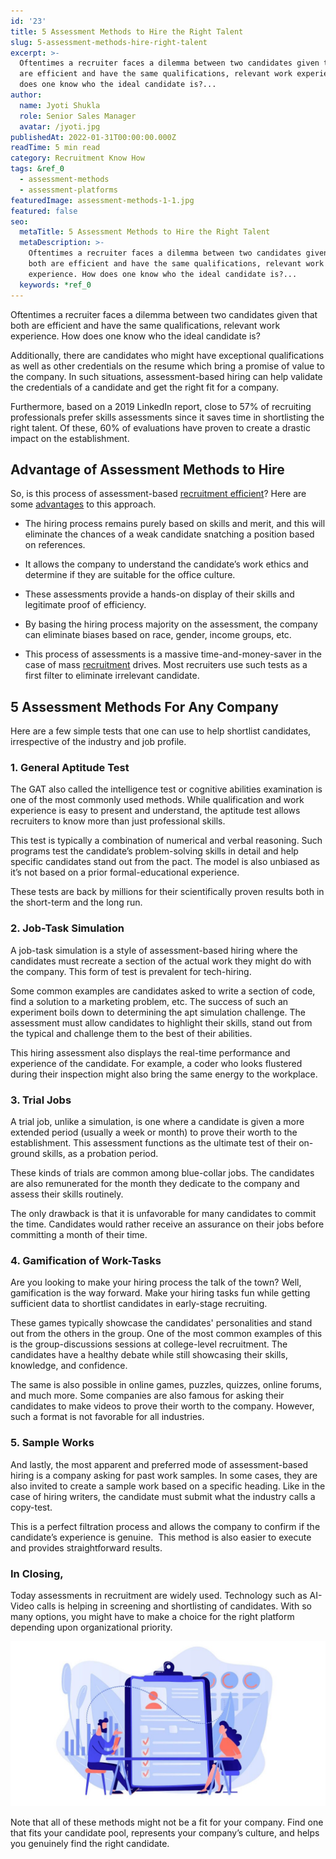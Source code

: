 ```yaml
---
id: '23'
title: 5 Assessment Methods to Hire the Right Talent
slug: 5-assessment-methods-hire-right-talent
excerpt: >-
  Oftentimes a recruiter faces a dilemma between two candidates given that both
  are efficient and have the same qualifications, relevant work experience. How
  does one know who the ideal candidate is?...
author:
  name: Jyoti Shukla
  role: Senior Sales Manager
  avatar: /jyoti.jpg
publishedAt: 2022-01-31T00:00:00.000Z
readTime: 5 min read
category: Recruitment Know How
tags: &ref_0
  - assessment-methods
  - assessment-platforms
featuredImage: assessment-methods-1-1.jpg
featured: false
seo:
  metaTitle: 5 Assessment Methods to Hire the Right Talent
  metaDescription: >-
    Oftentimes a recruiter faces a dilemma between two candidates given that
    both are efficient and have the same qualifications, relevant work
    experience. How does one know who the ideal candidate is?...
  keywords: *ref_0
---
```


Oftentimes a recruiter faces a dilemma between two candidates given that both are efficient and have the same qualifications, relevant work experience. How does one know who the ideal candidate is? 

Additionally, there are candidates who might have exceptional qualifications as well as other credentials on the resume which bring a promise of value to the company. In such situations, assessment-based hiring can help validate the credentials of a candidate and get the right fit for a company.

<!--more-->

Furthermore, based on a 2019 LinkedIn report, close to 57% of recruiting professionals prefer skills assessments since it saves time in shortlisting the right talent. Of these, 60% of evaluations have proven to create a drastic impact on the establishment. 

## Advantage of Assessment Methods to Hire

So, is this process of assessment-based [recruitment efficient](https://www.thetalentpool.ai/blogs/time-hire-all-recruiters-need-know-about-recruitment-metric/)? Here are some [advantages](https://www.thetalentpool.ai/recruitment-management-software-benefits/) to this approach.

- The hiring process remains purely based on skills and merit, and this will eliminate the chances of a weak candidate snatching a position based on references. 

- It allows the company to understand the candidate’s work ethics and determine if they are suitable for the office culture. 

- These assessments provide a hands-on display of their skills and legitimate proof of efficiency. 

- By basing the hiring process majority on the assessment, the company can eliminate biases based on race, gender, income groups, etc. 

- This process of assessments is a massive time-and-money-saver in the case of mass [recruitment](https://www.thetalentpool.ai/blogs/3-unknown-recruitment-strategies-for-niche-hiring/) drives. Most recruiters use such tests as a first filter to eliminate irrelevant candidate. 

## 5 Assessment Methods For Any Company

Here are a few simple tests that one can use to help shortlist candidates, irrespective of the industry and job profile. 

### 1\. General Aptitude Test 

The GAT also called the intelligence test or cognitive abilities examination is one of the most commonly used methods. While qualification and work experience is easy to present and understand, the aptitude test allows recruiters to know more than just professional skills.

This test is typically a combination of numerical and verbal reasoning. Such programs test the candidate’s problem-solving skills in detail and help specific candidates stand out from the pact. The model is also unbiased as it’s not based on a prior formal-educational experience. 

These tests are back by millions for their scientifically proven results both in the short-term and the long run.  

### 2\. Job-Task Simulation 

A job-task simulation is a style of assessment-based hiring where the candidates must recreate a section of the actual work they might do with the company. This form of test is prevalent for tech-hiring. 

Some common examples are candidates asked to write a section of code, find a solution to a marketing problem, etc. The success of such an experiment boils down to determining the apt simulation challenge. The assessment must allow candidates to highlight their skills, stand out from the typical and challenge them to the best of their abilities. 

This hiring assessment also displays the real-time performance and experience of the candidate. For example, a coder who looks flustered during their inspection might also bring the same energy to the workplace. 

### 3\. Trial Jobs 

A trial job, unlike a simulation, is one where a candidate is given a more extended period (usually a week or month) to prove their worth to the establishment. This assessment functions as the ultimate test of their on-ground skills, as a probation period.

These kinds of trials are common among blue-collar jobs. The candidates are also remunerated for the month they dedicate to the company and assess their skills routinely.  

The only drawback is that it is unfavorable for many candidates to commit the time. Candidates would rather receive an assurance on their jobs before committing a month of their time.   

### 4\. Gamification of Work-Tasks 

Are you looking to make your hiring process the talk of the town? Well, gamification is the way forward. Make your hiring tasks fun while getting sufficient data to shortlist candidates in early-stage recruiting. 

These games typically showcase the candidates' personalities and stand out from the others in the group. One of the most common examples of this is the group-discussions sessions at college-level recruitment. The candidates have a healthy debate while still showcasing their skills, knowledge, and confidence. 

The same is also possible in online games, puzzles, quizzes, online forums, and much more. Some companies are also famous for asking their candidates to make videos to prove their worth to the company. However, such a format is not favorable for all industries.  

### 5\. Sample Works

And lastly, the most apparent and preferred mode of assessment-based hiring is a company asking for past work samples. In some cases, they are also invited to create a sample work based on a specific heading. Like in the case of hiring writers, the candidate must submit what the industry calls a copy-test.  

This is a perfect filtration process and allows the company to confirm if the candidate’s experience is genuine.  This method is also easier to execute and provides straightforward results. 

### In Closing, 

Today assessments in recruitment are widely used. Technology such as AI-Video calls is helping in screening and shortlisting of candidates. With so many options, you might have to make a choice for the right platform depending upon organizational priority. 

![assessment-methods](images/assessment-methods-1-1-1024x536.jpg)

Note that all of these methods might not be a fit for your company. Find one that fits your candidate pool, represents your company’s culture, and helps you genuinely find the right candidate.
